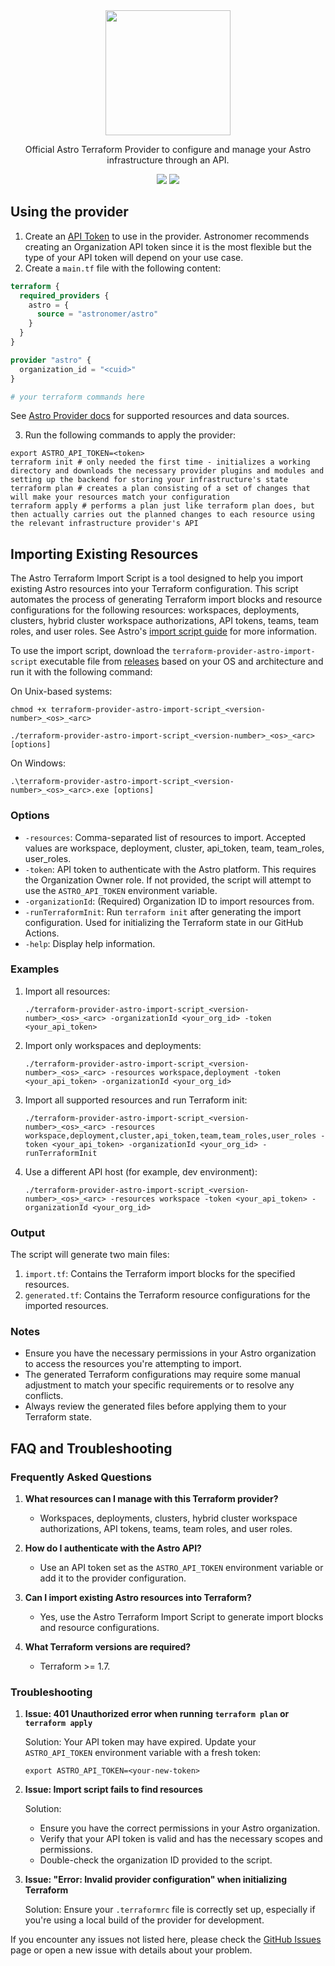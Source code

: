 <div align="center">
    <picture>
        <img src="https://github.com/user-attachments/assets/f89d2532-c360-4082-b899-be2593bb2483" width="200">
    </picture>
    <p>Official Astro Terraform Provider to configure and manage your Astro infrastructure through an API.</p>
    <a href="https://registry.terraform.io/providers/astronomer/astro/latest/docs"><img src="https://img.shields.io/static/v1?label=Docs&labelColor=0F0C27&message=terraform-provider-astro&color=4E408D&style=for-the-badge" /></a>
    <a href="https://astronomer.docs.buildwithfern.com/docs/api/overview"><img src="https://img.shields.io/static/v1?label=Docs&labelColor=0F0C27&message=API Ref&color=4E408D&style=for-the-badge" /></a>
</div>

## Using the provider
1. Create an [API Token](https://docs.astronomer.io/astro/automation-authentication#step-1-create-an-api-token) to use in the provider. Astronomer recommends creating an Organization API token since it is the most flexible but the type of your API token will depend on your use case.
2. Create a `main.tf` file with the following content:
```terraform
terraform {
  required_providers {
    astro = {
      source = "astronomer/astro"
    }
  }
}

provider "astro" {
  organization_id = "<cuid>"
}

# your terraform commands here
```
   See [Astro Provider docs](https://registry.terraform.io/providers/astronomer/astro/latest/docs) for supported resources and data sources.

3. Run the following commands to apply the provider:
```shell
export ASTRO_API_TOKEN=<token>
terraform init # only needed the first time - initializes a working directory and downloads the necessary provider plugins and modules and setting up the backend for storing your infrastructure's state
terraform plan # creates a plan consisting of a set of changes that will make your resources match your configuration
terraform apply # performs a plan just like terraform plan does, but then actually carries out the planned changes to each resource using the relevant infrastructure provider's API
```

## Importing Existing Resources
The Astro Terraform Import Script is a tool designed to help you import existing Astro resources into your Terraform configuration. 
This script automates the process of generating Terraform import blocks and resource configurations for the following resources: workspaces, deployments, clusters, hybrid cluster workspace authorizations, API tokens, teams, team roles, and user roles.
See Astro's [import script guide](https://registry.terraform.io/providers/astronomer/astro/latest/docs/guides/import-script) for more information.

To use the import script, download the `terraform-provider-astro-import-script` executable file from [releases](https://github.com/astronomer/terraform-provider-astro/releases) based on your OS and architecture and run it with the following command:

On Unix-based systems:

```
chmod +x terraform-provider-astro-import-script_<version-number>_<os>_<arc>

./terraform-provider-astro-import-script_<version-number>_<os>_<arc> [options]
```

On Windows:

```
.\terraform-provider-astro-import-script_<version-number>_<os>_<arc>.exe [options]
```

### Options

- `-resources`: Comma-separated list of resources to import. Accepted values are workspace, deployment, cluster, api_token, team, team_roles, user_roles.
- `-token`: API token to authenticate with the Astro platform. This requires the Organization Owner role. If not provided, the script will attempt to use the `ASTRO_API_TOKEN` environment variable.
- `-organizationId`: (Required) Organization ID to import resources from.
- `-runTerraformInit`: Run `terraform init` after generating the import configuration. Used for initializing the Terraform state in our GitHub Actions.
- `-help`: Display help information.

### Examples

1. Import all resources:
   ```
   ./terraform-provider-astro-import-script_<version-number>_<os>_<arc> -organizationId <your_org_id> -token <your_api_token>
   ```

2. Import only workspaces and deployments:
   ```
   ./terraform-provider-astro-import-script_<version-number>_<os>_<arc> -resources workspace,deployment -token <your_api_token> -organizationId <your_org_id>
   ```

3. Import all supported resources and run Terraform init:
   ```
   ./terraform-provider-astro-import-script_<version-number>_<os>_<arc> -resources workspace,deployment,cluster,api_token,team,team_roles,user_roles -token <your_api_token> -organizationId <your_org_id> -runTerraformInit
   ```

4. Use a different API host (for example, dev environment):
   ```
   ./terraform-provider-astro-import-script_<version-number>_<os>_<arc> -resources workspace -token <your_api_token> -organizationId <your_org_id>
   ```

### Output

The script will generate two main files:

1. `import.tf`: Contains the Terraform import blocks for the specified resources.
2. `generated.tf`: Contains the Terraform resource configurations for the imported resources.

### Notes

- Ensure you have the necessary permissions in your Astro organization to access the resources you're attempting to import.
- The generated Terraform configurations may require some manual adjustment to match your specific requirements or to resolve any conflicts.
- Always review the generated files before applying them to your Terraform state.

## FAQ and Troubleshooting

### Frequently Asked Questions

1. **What resources can I manage with this Terraform provider?** 
   - Workspaces, deployments, clusters, hybrid cluster workspace authorizations, API tokens, teams, team roles, and user roles.

2. **How do I authenticate with the Astro API?**
   - Use an API token set as the `ASTRO_API_TOKEN` environment variable or add it to the provider configuration.

3. **Can I import existing Astro resources into Terraform?**
   - Yes, use the Astro Terraform Import Script to generate import blocks and resource configurations.

4. **What Terraform versions are required?**
   - Terraform >= 1.7.


### Troubleshooting

1. **Issue: 401 Unauthorized error when running `terraform plan` or `terraform apply`**

   Solution: Your API token may have expired. Update your `ASTRO_API_TOKEN` environment variable with a fresh token:
   ```
   export ASTRO_API_TOKEN=<your-new-token>
   ```
   
2. **Issue: Import script fails to find resources**

   Solution:
    - Ensure you have the correct permissions in your Astro organization.
    - Verify that your API token is valid and has the necessary scopes and permissions.
    - Double-check the organization ID provided to the script.

3. **Issue: "Error: Invalid provider configuration" when initializing Terraform**

   Solution: Ensure your `.terraformrc` file is correctly set up, especially if you're using a local build of the provider for development.

If you encounter any issues not listed here, please check the [GitHub Issues](https://github.com/astronomer/terraform-provider-astro/issues) page or open a new issue with details about your problem.
